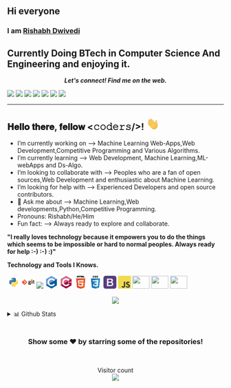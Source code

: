 ## Hi everyone</h2>
### I am [**Rishabh Dwivedi**](https://rishabh062.github.io/new_portfolio/)

## Currently Doing BTech in Computer Science And Engineering and enjoying it.

<p align="center">
  <b><i>Let's connect! Find me on the web.</i></b>
      
[<img height="30" src="https://img.shields.io/badge/twitter-%231DA1F2.svg?&style=for-the-badge&logo=twitter&logoColor=white" />][twitter]
[<img height="30" src = "https://img.shields.io/badge/Youtube-%23E4405F.svg?&style=for-the-badge&logo=Youtube&logoColor=white">][Youtube] 
[<img height="30" src="https://img.shields.io/badge/linkedin-blue.svg?&style=for-the-badge&logo=linkedin&logoColor=white" />][LinkedIn]
[<img height="30" src="https://img.shields.io/badge/dev-000000.svg?&style=for-the-badge&logo=Dev&logoColor=white" />][Dev]
[<img height="30" src="https://img.shields.io/badge/Instagram-%23F4405F.svg?&style=for-the-badge&logo=Instagram&logoColor=white" />][Instagram]
[<img height="30" src = "https://img.shields.io/badge/Facebook-036be4.svg?&style=for-the-badge&logo=facebook&logoColor=white">][Facebook]
[<img height="30" src = "https://img.shields.io/badge/gmail-c14438?&style=for-the-badge&logo=gmail&logoColor=white">][gmail] 
<br />
<hr />

<h2> 𝐇𝐞𝐥𝐥𝐨 𝐭𝐡𝐞𝐫𝐞, 𝐟𝐞𝐥𝐥𝐨𝐰 <𝚌𝚘𝚍𝚎𝚛𝚜/>! <img src="https://raw.githubusercontent.com/ABSphreak/ABSphreak/master/gifs/Hi.gif" width="30px"></h2>


-  I’m currently working on --> Machine Learning Web-Apps,Web Development,Competitive Programming and Various Algorithms.
-  I’m currently learning --> Web Development, Machine Learning,ML-webApps and Ds-Algo.
-  I’m looking to collaborate with --> Peoples who are a fan of open sources,Web Development and enthusiastic about Machine Learning.
-  I’m looking for help with --> Experienced Developers and open source contributors.
- 💬 Ask me about --> Machine Learning,Web developments,Python,Competitive Programming.
-  Pronouns: Rishabh/He/Him
-  Fun fact: --> Always ready to explore and collaborate.

**"I really loves technology because it empowers you to do the things which seems to be impossible or hard to normal peoples.
Always ready for help :-) :-) :)"**

 **Technology and Tools I Knows.**
<br><br>
<code><img height="30" src="https://raw.githubusercontent.com/github/explore/80688e429a7d4ef2fca1e82350fe8e3517d3494d/topics/python/python.png"></code>
<code><img height="30" src="https://raw.githubusercontent.com/github/explore/80688e429a7d4ef2fca1e82350fe8e3517d3494d/topics/git/git.png"></code>
<code><img height="30" src="https://cdn-blog.adafruit.com/uploads/2012/12/github-logo-transparent.jpg"></code>
<code><img height="30" src="https://raw.githubusercontent.com/devicons/devicon/master/icons/c/c-original.svg"></code>
<code><img height="30" src="https://raw.githubusercontent.com/devicons/devicon/master/icons/cplusplus/cplusplus-original.svg"></code>
<code><img height="30" src="https://raw.githubusercontent.com/github/explore/80688e429a7d4ef2fca1e82350fe8e3517d3494d/topics/html/html.png"></code>
<code><img height="30" src="https://raw.githubusercontent.com/github/explore/80688e429a7d4ef2fca1e82350fe8e3517d3494d/topics/css/css.png"></code>
<code><img height="30" src="https://raw.githubusercontent.com/github/explore/80688e429a7d4ef2fca1e82350fe8e3517d3494d/topics/bootstrap/bootstrap.png"></code>
<code><img height="30" src="https://raw.githubusercontent.com/github/explore/80688e429a7d4ef2fca1e82350fe8e3517d3494d/topics/javascript/javascript.png"></code>
<code><img height="30" width="40" src="https://mms.businesswire.com/media/20200616005364/en/798639/23/Streamlit_Logo_%281%29.jpg"></code>
<code><img height="30" width="40" src="https://logodownload.org/wp-content/uploads/2016/10/php-logo-2.png"></code>
<code><img height="30" width="40" src="http://blog.idrsolutions.com/wp-content/uploads/2014/06/java_logo.jpg"></code>

<p align="center">
   <img align="center" src="https://github-readme-stats.vercel.app/api/top-langs/?username=rishabh062&theme=radical&line_height=10&hide_langs_below=1&layout=compact" />
<!--    <img align="right" alt="GIF" height="300px" src="https://media.giphy.com/media/xT9IgzoKnwFNmISR8I/giphy.gif" />  -->
</p>

 <details>
<summary>📊 Github Stats</summary>

<p align="center">
  <br>
 <img align="center"  src="https://github-readme-streak-stats.herokuapp.com/?user=rishabh062&theme=blue-green" />
  <br>
<img align="center" src="https://github-readme-stats.vercel.app/api?username=rishabh062&show_icons=true&theme=blue-green&line_height=21"/>
    <br>
<img align="center" src="https://github-profile-trophy.vercel.app/?username=rishabh062&theme=dracula" alt="Rishabh's github trophy"/>


</details>

<br>
<h3 align="center">
 Show some ❤️ by starring some of the repositories!
</h3>
<br>
<!-- <img align="left" alt="Dog" width="" src="tenor.gif" />
<img align="right" alt="Dog" width="" src="tenor.gif" /> -->
<p align="center"> 
  Visitor count<br>
  <img src="https://profile-counter.glitch.me/rishabh062/count.svg" />
</p>



[twitter]: https://twitter.com/Rishabh07147212
[youtube]: https://www.youtube.com/results?search_query=talkwithrd
[Hashnode]: https://ayushirawat.com
[linkedin]: https://www.linkedin.com/in/rishabh-dwivedi-28737b1a0
[Facebook]: https://www.facebook.com/rishabh.dwivedi.5832343/
[Dev]: https://dev.to/rishabh062
[Instagram]: https://www.instagram.com/rishabhdwivedi062/
[Gmail]: https://www.gmail.com/
